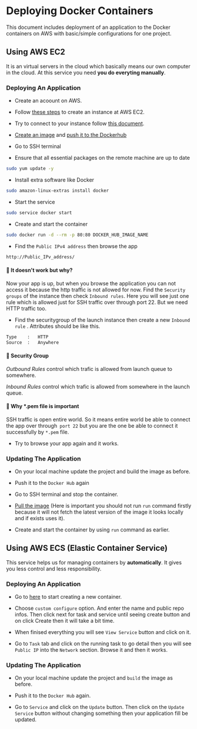# Deploying Docker Containers

This document includes deployment of an application to the Docker containers on AWS with basic/simple configurations for one project.

## Using AWS EC2

It is an virtual servers in the cloud which basically means our own computer in the cloud. At this service you need **you do everyting manually**.


### Deploying An Application

- Create an acoount on AWS.

- Follow [these steps](https://docs.aws.amazon.com/AWSEC2/latest/UserGuide/EC2_GetStarted.html) to create an instance at AWS EC2.

- Try to connect to your instance follow [this document](https://docs.aws.amazon.com/AWSEC2/latest/UserGuide/AccessingInstances.html).

- [Create an image](https://github.com/celikaylin/docker-quick-guide/blob/main/images-and-containers.md#key-docker-commands) and [push it to the Dockerhub](https://github.com/celikaylin/docker-quick-guide/blob/main/images-and-containers.md#pushing-image-to-docker-hub)

- Go to SSH terminal

- Ensure that all essential packages on the remote machine are up to date 
```bash
sudo yum update -y
```

- Install extra software like Docker
```bash
sudo amazon-linux-extras install docker
```

- Start the service
```bash
sudo service docker start
```
- Create and start the container
```bash
sudo docker run -d --rm -p 80:80 DOCKER_HUB_IMAGE_NAME
```

- Find the `Public IPv4 address` then browse the app
```bash
http://Public_IPv_address/
```

#### 🚀 It doesn't work but why?
Now your app is up, but when you browse the application you can not access it because the http traffic is not allowed for now. Find the `Security groups` of the instance then check `Inbound rules`. Here you will see just one rule which is allowed just for SSH traffic over through port 22. But we need HTTP traffic too. 

- Find the securitygroup of the launch instance then create a new `Inbound rule` . Attributes should be like this.
```bash
Type    :   HTTP
Source  :   Anywhere
```

#### 🚀 Security Group 
*Outbound Rules* control which trafic is allowed from launch queue to somewhere.

*Inbound Rules* control which trafic is allowed from somewhere in the launch queue.

#### 🚀 Why *.pem file is important
SSH traffic is open entire world. So it means entire world be able to connect the app over through` port 22` but you are the one be able to connect it successfully by `*.pem` file.

- Try to browse your app again and it works.


### Updating The Application 

- On your local machine update the project and build the image as before.

- Push it to the `Docker Hub` again

- Go to SSH terminal and stop the container.

- [Pull the image](https://github.com/celikaylin/docker-quick-guide/blob/main/images-and-containers.md#pulling-image-from-docker-hub) (Here is important you should not run `run` command firstly because it will not fetch the latest version of the image it looks locally and if exists uses it). 

- Create and start the container by using `run` command as earlier.


## Using AWS ECS (Elastic Container Service)

This service helps us for managing containers by **automatically**. It gives you less control and less responsibility.

### Deploying An Application

- Go to [here](https://eu-central-1.console.aws.amazon.com/ecs/home?region=eu-central-1#/firstRun) to start creating a new container.

- Choose `custom configure` option. And enter the name and public repo infos. Then click next for task and service until seeing create button and on click Create then it will take a bit time.

- When finised everything you will see `View Service` button and click on it.

- Go to `Task` tab and click on the running task to go detail then you will see `Public IP` into the `Network` section. Browse it and then it works.


### Updating The Application 

- On your local machine update the project and `build` the image as before.

- Push it to the `Docker Hub` again.

- Go to `Service` and click on the `Update` button. Then click on the `Update Service` button without changing something then your application fill be updated.